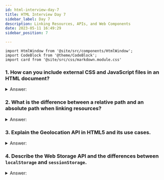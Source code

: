 ```yaml
---
id: html-interview-day-7
title: HTML Interview Day 7
sidebar_label: Day 7
description: Linking Resources, APIs, and Web Components
date: 2023-05-11 16:49:29
sidebar_position: 7

---
```


```mdx-code-block
import HtmlWindow from '@site/src/components/HtmlWindow';
import CodeBlock from '@theme/CodeBlock';
import card from '@site/src/css/markdown.module.css'
```

### 1. How can you include external CSS and JavaScript files in an HTML document?

<details>
    <summary>Answer:</summary>
</details>

### 2. What is the difference between a relative path and an absolute path when linking resources?

<details>
    <summary>Answer:</summary>
</details>

### 3. Explain the Geolocation API in HTML5 and its use cases.

<details>
    <summary>Answer:</summary>
</details>

### 4. Describe the Web Storage API and the differences between `localStorage` and `sessionStorage`.

<details>
    <summary>Answer:</summary>
</details>
